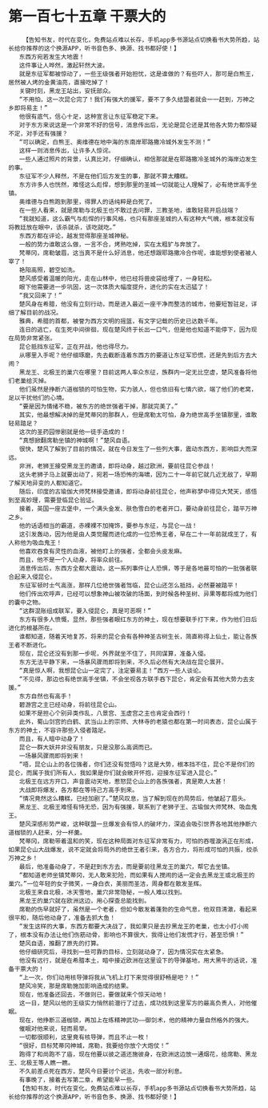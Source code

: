 # 第一百七十五章 干票大的
        【告知书友，时代在变化，免费站点难以长存，手机app多书源站点切换看书大势所趋，站长给你推荐的这个换源APP，听书音色多、换源、找书都好使！】
       东西方宛若发生大地震！
       这件事让人哗然，激起轩然大波。
       就是东征军都被惊动了，一些王级强者开始担忧，这是谁做的？有些吓人，那可是白熊王，居然被人烤的金黄油亮，直接吃掉了！
       关键时刻，黑龙王站出，安抚部众。
       “不用怕，这一次昆仑完了！我们有强大的援军，要不了多久结盟者就会一一赶到，万神之乡即将易主！”
       他很有底气，信心十足，这种宣言让东征军稳定下来。
       对于东方来说这是一个非常不好的信号，消息传出后，无论是昆仑还是其他各大势力都惊疑不定，对手还有强援？
       “可以确定，白熊王、奥维德在地中海的东南岸耶路撒冷城外发生不测！”
       这样一则消息传出，让许多人惊诧。
       一些人通过照片的背景，认真比对，仔细确认，相信那就是在耶路撒冷圣城外的海岸边发生的事。
       东征军不少人释然，不是在他们后方发生的事，那就不算太糟糕。
       东方许多人也恍然，难怪这么彪悍，想到那里的圣城一切就能让人理解了，必有绝世高手坐镇。
       奥维德与白熊跑到那里，得罪人的话纯粹是白死了。
       在一些人看来，就是席勒与北极王也不敢过去问罪，三教圣地，谁敢轻易开启战端？
       “我就知道，这么霸气与彪悍的行事风格，也只有那座圣城的人有这种大气魄，根本就没有将教廷放在眼中，该杀就杀，该吃就吃。”
       东西方都在评论，越发觉得那座圣城神秘。
       一般的势力谁敢这么做，一言不合，烤熟吃掉，实在太粗犷与奔放了。
       梵蒂冈，席勒皱眉，这当真不是什么好消息，他还想跟耶路撒冷合作呢，谁能想到使者被人宰了！
       艳阳高照，碧空如洗。
       楚风感受着温暖的阳光，走在山林中，他已经将兽皮袋给埋了，一身轻松。
       眼下他需要进一步巩固，这一次体质大幅度提升，进化的实在太迅猛了！
       “我又回来了！”
       楚风身在希腊，他没有立刻行动，而是进入最近一座干净而整洁的城市，他要短暂驻足，详细了解目前的战况。
       雅典，希腊的首都，被誉为西方文明的摇篮，有文字记载的历史已达数千年。
       连日的逃亡，在生死中间徘徊，现在楚风终于长出一口气，但是他也知道不能停下，因为现在局势非常紧张。
       昆仑抵挡东征军，正在开战，他也得尽力。
       从哪里入手呢？他仔细琢磨，先去截断连着东西方的要道让东征军恐慌，还是先到后方去大闹？
       黑龙王、北极王的巢穴在哪里？目前这两人率众东征，族群内一定无比空虚，楚风准备将他们老巢给灭掉。
       他们虽然是挣断六道枷锁的可怕生物，实力骇人，但也依旧有七情六欲，端了他们的老窝，足以干扰他们的心境。
       “要是因为情绪不稳，被东方的绝世强者干掉，那就完美了。”
       其实，他最想解决掉的是梵蒂冈的那群人，但是席勒太可怕，身为绝世高手坐镇那里，谁敢轻易踏足？
       这次的圣药园惨剧就是他一徒手造成的！
       “真想掀翻席勒坐镇的神城啊！”楚风自语。
       很快，楚风了解到了目前的情况，就在今日发生了一些列大事，震动东西方，影响巨大而深远。
       非洲，老狮王接受黑龙王的邀请，即将动身，越过欧洲，要前往昆仑参战！
       这头老狮子马上就要出动了，宛若一场恐怖的海啸，因为二十一年前它就几近无敌了，早期了解天地异变的人都知道它。
       随后，印度的古瑜伽大师梵林接受邀请，即将动身前往昆仑，他声称梦中得见大梵天，感悟到至高妙理，需要登临昆仑验证。
       接着，英国一座古堡中，一个满头金发、肤色雪白的老者开口，要动身前往昆仑，踏平万神之乡。
       他的话语相当的霸道，赤裸裸不加掩饰，要参与东征，与昆仑一战！
       这引发轰动，因为他是由人类觉醒而进化成的一位恐怖王者，早在二十一年前就成王了，有人称他为吸血鬼王！
       他喜欢吞食有灵性的血液，被他盯上的强者，全都会头皮发麻。
       而且，他不是一个人动身，将率众前往。
       消息传出后，东西方全都大震动，这一系列事件让人恐惧，等于是各地最可怕的一批强者联合起来入侵昆仑。
       东征军顿时士气高涨，那样几位绝世强者驾临，昆仑山还怎么抵挡，必然要被踏平！
       他们传出欢呼声，已经可以想象神山被攻破的场面，到时候各种圣树、异果等都将成为他们的囊中之物。
       “这群混账组成联军，要入侵昆仑，真是可恶啊！”
       东方有很多人愤慨，显然，那些强者眼红东方的神土，现在想要联手打下来，作为他们日后进化的根基所在。
       谁都知道，随着天地复苏，将来的昆仑会有各种神圣古树生长，简直称得上仙土，能让各族王者不断进化。
       现在，昆仑还没有到那一步呢，外界就坐不住了，共同谋算，准备入侵。
       东方无法平静下来，一场暴风骤雨即将到来，不久后必然有大决战在昆仑展开。
       “真是惊人啊，我想昆仑山一定完了，注定要易主！”西方一些人谈论。
       “不见得，那边也有绝世高手坐镇，不会坐视各方联手吞下昆仑，肯定会有其他大势力去支援。”
       东方自然也有高手！
       碧游宫之主已经动身，将前往昆仑山。
       如果不是担心个别异类作乱，八景宫、玉虚宫之主也肯定会西行！
       此外，蜀山剑宫的白鹤、武当山上的宗师、大林寺的老猿也都在第一时间表态，昆仑山属于东方的神土，不容许那些入侵者踏足。
       而且，有人暗中动身了！
       昆仑一群大妖并非没有朋友，只是没那么高调而已。
       一场暴风骤雨即将到来！
       “唔，昆仑山上的各位强者，你们还没有觉悟吗？这是大势，根本挡不住，昆仑不是你们的昆仑，而属于我们所有人，我如果是你们就会敞开怀抱，迎接东征军进入昆仑。”
       北极王在远方开口，声音震动天地，惹怒昆仑山上的各族强者，真是欺人太甚！
       大战即将爆发，各方都在等待己方高手到来。
       “情况竟然这么糟糕，已经加剧了。”楚风叹息，当了解到现在的局势后，他皱起了眉头。
       黑龙王、北极王难怪有恃无恐，因为有强援，联系到了老狮子王、古瑜伽大师梵林、吸血鬼王。
       楚风深感形势严峻，这种联盟一旦爆发会有惊人的破坏力，深追会吸引世界各地其他挣断六道枷锁的人赶来，分一杯羹。
       梵蒂冈，席勒带着温和的笑，现在这种局面对东征军非常有力，可怕的吞噬漩涡正在形成，如果昆仑山大战爆发，说不定就会将局外的绝世王者引来，各方合力，将形成可怕的共振，绞杀万神之乡！
       最后，他准备动身了，不是赶到东方去，而是要前往黑龙王的巢穴，帮它去坐镇。
       “都知道老师坐镇梵蒂冈，无人敢来犯险，而如果有人搅闹的话一定会去黑龙王或北极王的巢穴。”一位年轻的女子微笑，一身白衣，美丽而圣洁，周身都在散发圣辉。
       北极王来自北极，冰天雪地，巢穴非常隐秘，一般人难以找到。
       黑龙王的巢穴就在欧洲这边，用心探查总能找到。
       席勒的伤早就好了，虽然是一个老者，但如今散发着蓬勃的生命气息，他双目清澈，看起来很平和，随后他动身了，准备去抓大鱼！
       “发生这样的大事，东西方都要大决战了，我如果只是去抄黑龙王的老巢，也太小打小闹了，根本没有办法让他们伤筋动骨，影响也不算很大，我得让他们发慌才行，甚至恐惧！”
       楚风自语，推翻了原先的打算。
       他仔细研究后，寻找到一些可靠的目标，立刻就动身了，因为情况实在太紧急。
       他没有远行，就是在希腊本土，暗中接近欧洲在这里设下的导弹基地，用大黑牛的话说，准备干票大的！
       “上一次，你们动用核导弹将我从飞机上打下来觉得很舒畅是吧？！”
       楚风冷笑，那是席勒施加影响造成的结果。
       现在，他准备还回去，不做则已，要做就来个惊天动地！
       这一日，楚风以他的王级实力悄然前潜行了过去，成功找到这里军方的最高负责人，对他催眠。
       现在，他挣断三道枷锁，再加上在练精神武功——御剑术，他的精神力量自然格外的强大。
       催眠对他来说，轻而易举。
       一切都很顺利，这里竟有核导弹，而且不止一枚！
       “很好，目标梵蒂冈神城，席勒，我要给你放个大炮仗！”
       跑得了和尚跑不了庙，现在他要以彼之道还施彼身，在欧洲这边放一通烟花，给席勒、黑龙王、北极王等人瞧一瞧。
       不久前差点死在西方，楚风今日要讨个说法，先收一部分利息。
       有事晚了，接着去写第二章，希望能早一些。
       【告知书友，时代在变化，免费站点难以长存，手机app多书源站点切换看书大势所趋，站长给你推荐的这个换源APP，听书音色多、换源、找书都好使！】